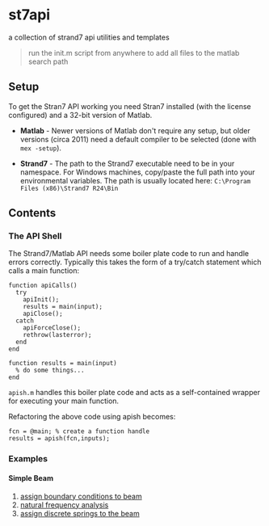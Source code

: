 # st7api
a collection of strand7 api utilities and templates

> run the init.m script from anywhere to add all files to the matlab search path

## Setup
To get the Stran7 API working you need Stran7 installed (with the license configured) and a 32-bit version of Matlab.
* **Matlab** - Newer versions of Matlab don't require any setup, but older versions (circa 2011) need a default compiler to be selected (done with `mex -setup`).

* **Strand7** - The path to the Strand7 executable need to be in your namespace. For Windows machines, copy/paste the full path into your environmental variables. The path is usually located here: `C:\Program Files (x86)\Strand7 R24\Bin`

## Contents

### The API Shell
The Strand7/Matlab API needs some boiler plate code to run and handle errors correctly. Typically this takes the form of a try/catch statement which calls a main function:
```
function apiCalls()
  try
    apiInit();
    results = main(input);
    apiClose();
  catch
    apiForceClose();
    rethrow(lasterror);
  end
end

function results = main(input)
  % do some things...
end

```

`apish.m` handles this boiler plate code and acts as a self-contained wrapper for executing your main function.

Refactoring the above code using apish becomes:
```
fcn = @main; % create a function handle
results = apish(fcn,inputs);
```

### Examples

#### Simple Beam
1. [assign boundary conditions to beam](https://johndevitis.github.io/st7api/examples/html/restraints.html)
2. [natural frequency analysis](examples/beam1_nfa.html)
3. [assign discrete springs to the beam](examples/beam1_springs.html)
